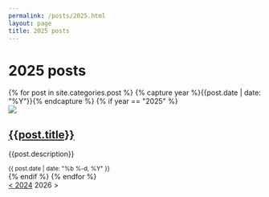 ```yaml
---
permalink: /posts/2025.html
layout: page
title: 2025 posts
---
```

# 2025 posts
<div class="category-list">
    {% for post in site.categories.post %}
        {% capture year %}{{post.date | date: "%Y"}}{% endcapture %}
        {% if year == "2025" %}
            <div class="category-post">
                <div class="category-thumbnail">
                    <a href="{{post.permalink}}"><img src="/img/thumb/{{post.thumb}}-thumb.png"></a>
                </div>
                <div class="category-info">
                    <a href="{{post.permalink}}"><h2 class="category-title">{{post.title}}</h2></a>
                    <p class="category-description">{{post.description}}</p>
                    <small class="category-date">{{ post.date | date: "%b %-d, %Y" }}</small>
                </div>
            </div>
        {% endif %}
    {% endfor %}
    <div class="page-selector">
        <a href="/posts/2024">&lt; 2024</a>
        <a class="disabled">2026 &gt;</a>
    </div>
    <script src="category.js"></script>
</div>